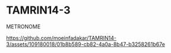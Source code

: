 # TAMRIN14-3
METRONOME


https://github.com/moeinfadakar/TAMRIN14-3/assets/109180018/01b8b589-cb82-4a0a-8b47-b3258261b67e

